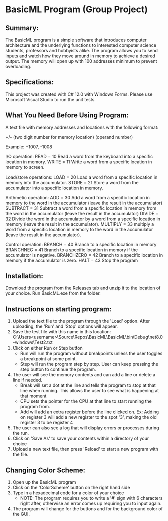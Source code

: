 # BasicML Program (Group Project)

## Summary:
The BasicML program is a simple software that introduces computer architecture and the underlying functions to interested computer science students, professors and hobbyists alike. The program allows you to send inputs and watch how they move around in memory to achieve a desired output. The memory will open up with 100 addresses minimum to prevent overloading.

## Specifications: 
This project was created with C# 12.0 with Windows Forms. Please use Microsoft Visual Studio to run the unit tests.

## What You Need Before Using Program:

A text file with memory addresses and locations with the following format:

+/- (two digit number for memory location) (operand number)

Example: +1007, -1008

I/O operation:
READ = 10 Read a word from the keyboard into a specific location in memory.
WRITE = 11 Write a word from a specific location in memory to screen.

Load/store operations:
LOAD = 20 Load a word from a specific location in memory into the accumulator.
STORE = 21 Store a word from the accumulator into a specific location in memory.

Arithmetic operation:
ADD = 30 Add a word from a specific location in memory to the word in the accumulator (leave the result in the accumulator)
SUBTRACT = 31 Subtract a word from a specific location in memory from the word in the accumulator (leave the result in the accumulator)
DIVIDE = 32 Divide the word in the accumulator by a word from a specific location in memory (leave the result in the accumulator).
MULTIPLY = 33 multiply a word from a specific location in memory to the word in the accumulator (leave the result in the accumulator).

Control operation:
BRANCH = 40 Branch to a specific location in memory
BRANCHNEG = 41 Branch to a specific location in memory if the accumulator is negative.
BRANCHZERO = 42 Branch to a specific location in memory if the accumulator is zero.
HALT = 43 Stop the program

## Installation:
Download the program from the Releases tab and unzip it to the location of your choice. Run BasicML.exe from the folder.

## Instructions on starting program:
1. Upload the text file to the program through the 'Load' option.
   After uploading, the 'Run' and 'Stop' options will appear.
3. Save the test file with this name in this location: C:\Users\<username>\Source\Repos\BasicML\BasicML\bin\Debug\net8.0-windows\Test2.txt
4. Click on either Run or Step button
    - Run will run the program without breakpoints unless the user toggles a breakpoint at some point.
    - Step will run the program step by step. User can keep pressing the step button to continue the program.
5. The user will see the memory contents and can add a line or delete a line if needed.
    - Break will set a dot at the line and tells the program to stop at that line when running. This allows the user to see what is happening at that moment
    - CPU sets the pointer for the CPU at that line to start running the program from.
    - Add will add an extra register before the line clicked on. Ex: Adding on register 3 will add a new register to the spot '3', making the old register 3 to be register 4
6. The user can also see a log that will display errors or processes during the run.
7. Click on 'Save As' to save your contents within a directory of your choice
8. Upload a new text file, then press 'Reload' to start a new program with the file.

## Changing Color Scheme:
1. Open up the BasicML program
2. Click on the 'ColorScheme' button on the right hand side
3. Type in a hexadecimal code for a color of your choice
     - NOTE: The program requires you to write a '#' sign with 6 characters right after, otherwise an error comes up requiring you to input again.
4. The program will change for the buttons and for the background color of the GUI.
